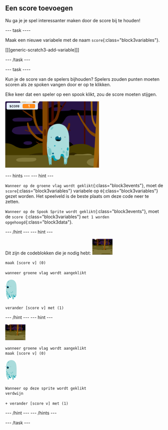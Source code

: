 ## Een score toevoegen

Nu ga je je spel interessanter maken door de score bij te houden!

--- task ----

Maak een nieuwe variabele met de naam `score`{:class="block3variables"}.

[[[generic-scratch3-add-variable]]]

--- /task ---

--- task ----

Kun je de score van de spelers bijhouden? Spelers zouden punten moeten scoren als ze spoken vangen door er op te klikken.

Elke keer dat een speler op een spook klikt, zou de score moeten stijgen.

![Score ophogen](images/ghost-score-test.png)

--- hints ---
--- hint ---

`Wanneer op de groene vlag wordt geklikt`{:class="block3events"}, moet de `score`{:class="block3variables"} variabele op `0`{:class="block3variables"} gezet worden. Het speelveld is de beste plaats om deze code neer te zetten.

`Wanneer op de Spook Sprite wordt geklikt`{:class="block3events"}, moet de `score `{:class="block3variables"} `met 1 worden opgehoogd`{:class="block3data"}.

--- /hint --- 
--- hint --- 

Dit zijn de codeblokken die je nodig hebt: ![achtergrond pictogram](images/ghost-backdrop.png)

```blocks3
maak [score v] (0)

wanneer groene vlag wordt aangeklikt
```

![spook-sprite](images/ghost-sprite.png)

```blocks3
verander [score v] met (1)
```

--- /hint --- 
--- hint --- 

![achtergrond pictogram](images/ghost-backdrop.png)

```blocks3
wanneer groene vlag wordt aangeklikt
maak [score v] (0)
```

![spook-sprite](images/ghost-sprite.png)

```blocks3
Wanneer op deze sprite wordt geklikt
verdwijn

+ verander [score v] met (1)
```

--- /hint ---
--- /hints ---

--- /task ---